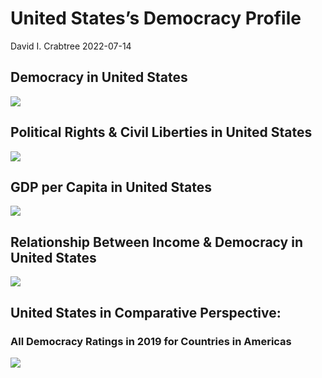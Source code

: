 United States’s Democracy Profile
================
David I. Crabtree
2022-07-14

## Democracy in United States

![](C:\Users\David\Desktop\PROGRA~1\FILESA~1\CFSS\hw06\reports\UNITED~3/figure-gfm/Demscore-1.png)<!-- -->

## Political Rights & Civil Liberties in United States

![](C:\Users\David\Desktop\PROGRA~1\FILESA~1\CFSS\hw06\reports\UNITED~3/figure-gfm/Political%20Rights%20&%20Civil%20Libs-1.png)<!-- -->

## GDP per Capita in United States

![](C:\Users\David\Desktop\PROGRA~1\FILESA~1\CFSS\hw06\reports\UNITED~3/figure-gfm/GDP%20per%20Capita-1.png)<!-- -->

## Relationship Between Income & Democracy in United States

![](C:\Users\David\Desktop\PROGRA~1\FILESA~1\CFSS\hw06\reports\UNITED~3/figure-gfm/Income%20&%20Dem-1.png)<!-- -->

## United States in Comparative Perspective:

### All Democracy Ratings in 2019 for Countries in Americas

![](C:\Users\David\Desktop\PROGRA~1\FILESA~1\CFSS\hw06\reports\UNITED~3/figure-gfm/Democracy%20in%20Comparative%20Perspective-1.png)<!-- -->
